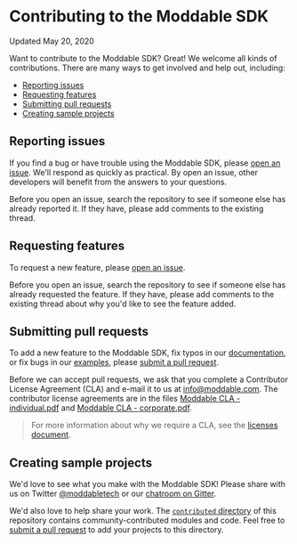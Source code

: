 # Contributing to the Moddable SDK

Updated May 20, 2020

Want to contribute to the Moddable SDK? Great! We welcome all kinds of contributions. There are many ways to get involved and help out, including:

- [Reporting issues](#reporting-issues)
- [Requesting features](#requesting-features)
- [Submitting pull requests](#pull-requests)
- [Creating sample projects](#sample-projects)

<a id="reporting-issues"></a>
## Reporting issues

If you find a bug or have trouble using the Moddable SDK, please [open an issue](https://github.com/Moddable-OpenSource/moddable/issues). We'll respond as quickly as practical. By open an issue, other developers will benefit from the answers to your questions.

Before you open an issue, search the repository to see if someone else has already reported it. If they have, please add comments to the existing thread. 

<a id="requesting-features"></a>
## Requesting features

To request a new feature, please [open an issue](https://github.com/Moddable-OpenSource/moddable/issues).

Before you open an issue, search the repository to see if someone else has already requested the feature. If they have, please add comments to the existing thread about why you'd like to see the feature added. 

<a id="pull-requests"></a>
## Submitting pull requests

To add a new feature to the Moddable SDK, fix typos in our [documentation](./documentation), or fix bugs in our [examples](./examples), please [submit a pull request](https://github.com/Moddable-OpenSource/moddable/pulls).

Before we can accept pull requests, we ask that you complete a Contributor License Agreement (CLA) and e-mail it to us at [info@moddable.com](mailto:info@moddable.com). The contributor license agreements are in the files [Moddable CLA - individual.pdf](https://github.com/Moddable-OpenSource/moddable/blob/public/licenses/Moddable%20CLA%20-%20individual.pdf) and [Moddable CLA - corporate.pdf](https://github.com/Moddable-OpenSource/moddable/blob/public/licenses/Moddable%20CLA%20-%20corporate.pdf).

> For more information about why we require a CLA, see the [licenses document](./licenses/readme.md#contributor-license-agreement).

<a id="sample-projects"></a>
## Creating sample projects

We'd love to see what you make with the Moddable SDK! Please share with us on Twitter [@moddabletech](https://www.twitter.com/moddabletech) or our [chatroom on Gitter](https://gitter.im/embedded-javascript/moddable).

We'd also love to help share your work. The [`contributed` directory](./contributed) of this repository contains community-contributed modules and code. Feel free to [submit a pull request](#pull-requests) to add your projects to this directory.